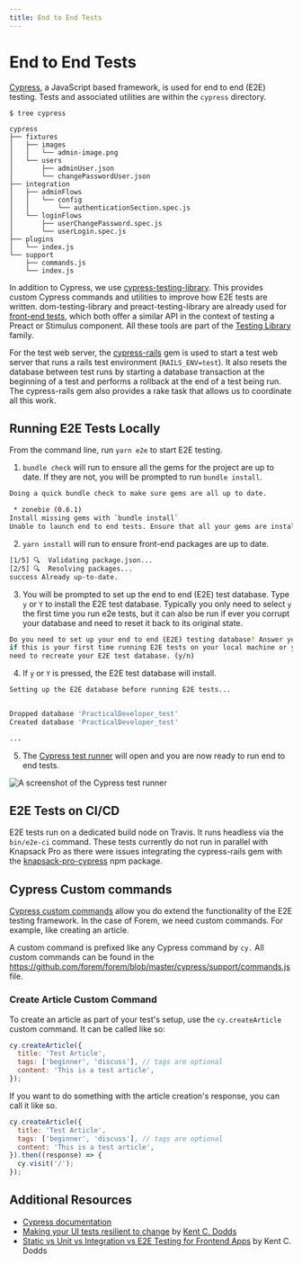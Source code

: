 ```yaml
---
title: End to End Tests
---
```


# End to End Tests

[Cypress](https://www.cypress.io), a JavaScript based framework, is used for end
to end (E2E) testing. Tests and associated utilities are within the `cypress`
directory.

```shell
$ tree cypress

cypress
├── fixtures
│   ├── images
│   │   └── admin-image.png
│   └── users
│       ├── adminUser.json
│       └── changePasswordUser.json
├── integration
│   ├── adminFlows
│   │   └── config
│   │       └── authenticationSection.spec.js
│   └── loginFlows
│       ├── userChangePassword.spec.js
│       └── userLogin.spec.js
├── plugins
│   └── index.js
└── support
    ├── commands.js
    └── index.js
```

In addition to Cypress, we use
[cypress-testing-library](https://github.com/testing-library/cypress-testing-library).
This provides custom Cypress commands and utilities to improve how E2E tests are
written. dom-testing-library and preact-testing-library are already used for
[front-end tests](/tests/frontend-tests), which both offer a similar API in the
context of testing a Preact or Stimulus component. All these tools are part of
the [Testing Library](https://testing-library.com) family.

For the test web server, the
[cypress-rails](https://github.com/testdouble/cypress-rails) gem is used to
start a test web server that runs a rails test environment (`RAILS_ENV=test`).
It also resets the database between test runs by starting a database transaction
at the beginning of a test and performs a rollback at the end of a test being
run. The cypress-rails gem also provides a rake task that allows us to
coordinate all this work.

## Running E2E Tests Locally

From the command line, run `yarn e2e` to start E2E testing.

1. `bundle check` will run to ensure all the gems for the project are up to
   date. If they are not, you will be prompted to run `bundle install`.

```bash
Doing a quick bundle check to make sure gems are all up to date.

 * zonebie (0.6.1)
Install missing gems with `bundle install`
Unable to launch end to end tests. Ensure that all your gems are installed and up to date.
```

2. `yarn install` will run to ensure front-end packages are up to date.

```bash
[1/5] 🔍  Validating package.json...
[2/5] 🔍  Resolving packages...
success Already up-to-date.
```

3. You will be prompted to set up the end to end (E2E) test database. Type `y`
   or `Y` to install the E2E test database. Typically you only need to select
   `y` the first time you run e2e tests, but it can also be run if ever you
   corrupt your database and need to reset it back to its original state.

```bash
Do you need to set up your end to end (E2E) testing database? Answer yes
if this is your first time running E2E tests on your local machine or you
need to recreate your E2E test database. (y/n)
```

4. If `y` or `Y` is pressed, the E2E test database will install.

```bash
Setting up the E2E database before running E2E tests...


Dropped database 'PracticalDeveloper_test'
Created database 'PracticalDeveloper_test'

...
```

5. The
   [Cypress test runner](https://docs.cypress.io/guides/core-concepts/test-runner.html#Overview)
   will open and you are now ready to run end to end tests.

![A screenshot of the Cypress test runner](/cypress-test-runner.png)

## E2E Tests on CI/CD

E2E tests run on a dedicated build node on Travis. It runs headless via the
`bin/e2e-ci` command. These tests currently do not run in parallel with Knapsack
Pro as there were issues integrating the cypress-rails gem with the
[knapsack-pro-cypress](https://github.com/KnapsackPro/knapsack-pro-cypress) npm
package.

## Cypress Custom commands

[Cypress custom commands](https://docs.cypress.io/api/cypress-api/custom-commands.html)
allow you do extend the functionality of the E2E testing framework. In the case
of Forem, we need custom commands. For example, like creating an article.

A custom command is prefixed like any Cypress command by `cy.` All custom
commands can be found in the
https://github.com/forem/forem/blob/master/cypress/support/commands.js file.

### Create Article Custom Command

To create an article as part of your test's setup, use the `cy.createArticle`
custom command. It can be called like so:

```javascript
cy.createArticle({
  title: 'Test Article',
  tags: ['beginner', 'discuss'], // tags are optional
  content: 'This is a test article',
});
```

If you want to do something with the article creation's response, you can call
it like so.

```javascript
cy.createArticle({
  title: 'Test Article',
  tags: ['beginner', 'discuss'], // tags are optional
  content: 'This is a test article',
}).then((response) => {
  cy.visit('/');
});
```

## Additional Resources

- [Cypress documentation](https://docs.cypress.io)
- [Making your UI tests resilient to change](https://kentcdodds.com/blog/making-your-ui-tests-resilient-to-change)
  by [Kent C. Dodds](https://twitter.com/kentcdodds)
- [Static vs Unit vs Integration vs E2E Testing for Frontend Apps](https://kentcdodds.com/blog/unit-vs-integration-vs-e2e-tests)
  by Kent C. Dodds
